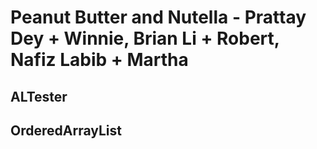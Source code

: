 # Peanut Butter and Nutella - Prattay Dey + Winnie, Brian Li + Robert, Nafiz Labib + Martha


## ALTester

## OrderedArrayList
